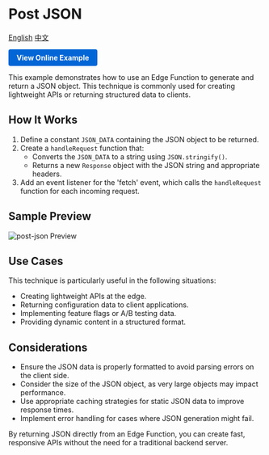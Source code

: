 # Post JSON

<div align="left">
  <a title="English" href="README.md">English</a>
  <a title="中文" href="README.zh-CN.md">中文</a>
</div>

<a href="https://edgeone.ai/developer/examples/hub-returningjson" style="display: inline-block; background-color: #0366d6; color: white; padding: 8px 16px; text-decoration: none; border-radius: 4px; font-weight: bold;">View Online Example</a>

This example demonstrates how to use an Edge Function to generate and return a JSON object. This technique is commonly used for creating lightweight APIs or returning structured data to clients.

## How It Works

1. Define a constant `JSON_DATA` containing the JSON object to be returned.
2. Create a `handleRequest` function that:
   - Converts the `JSON_DATA` to a string using `JSON.stringify()`.
   - Returns a new `Response` object with the JSON string and appropriate headers.
3. Add an event listener for the 'fetch' event, which calls the `handleRequest` function for each incoming request.

## Sample Preview

![post-json Preview](../assets/images/post-json.avif)

## Use Cases

This technique is particularly useful in the following situations:

- Creating lightweight APIs at the edge.
- Returning configuration data to client applications.
- Implementing feature flags or A/B testing data.
- Providing dynamic content in a structured format.

## Considerations

- Ensure the JSON data is properly formatted to avoid parsing errors on the client side.
- Consider the size of the JSON object, as very large objects may impact performance.
- Use appropriate caching strategies for static JSON data to improve response times.
- Implement error handling for cases where JSON generation might fail.

By returning JSON directly from an Edge Function, you can create fast, responsive APIs without the need for a traditional backend server.